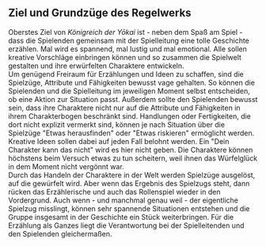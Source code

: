 ## Ziel und Grundzüge des Regelwerks

Oberstes Ziel von *Königreich der Yōkai* ist - neben dem Spaß am Spiel - dass die Spielenden gemeinsam mit der Spielleitung eine tolle Geschichte erzählen. Mal wird es spannend, mal lustig und mal emotional. Alle sollen kreative Vorschläge einbringen können und so zusammen die Spielwelt gestalten und ihre erwürfelten Charaktere entwickeln.  
Um genügend Freiraum für Erzählungen und Ideen zu schaffen, sind die Spielzüge, Attribute und Fähigkeiten bewusst vage gehalten. So können die Spielenden und die Spielleitung im jeweiligen Moment selbst entscheiden, ob eine Aktion zur Situation passt. Außerdem sollte den Spielenden bewusst sein, dass ihre Charaktere nicht nur auf die Attribute und Fähigkeiten in ihrem Charakterbogen beschränkt sind. Handlungen oder Fertigkeiten, die dort nicht explizit vermerkt sind, können je nach Situation über die Spielzüge "Etwas herausfinden" oder "Etwas riskieren" ermöglicht werden. Kreative Ideen sollen dabei auf jeden Fall belohnt werden. Ein "Dein Charakter kann das nicht" wird es hier nicht geben. Die Charaktere können höchstens beim Versuch etwas zu tun scheitern, weil ihnen das Würfelglück in dem Moment nicht vergönnt war.    
Durch das Handeln der Charaktere in der Welt werden Spielzüge ausgelöst, auf die gewürfelt wird. Aber wenn das Ergebnis des Spielzugs steht, dann rücken das Erzählerische und auch das Rollenspiel wieder in den Vordergrund. Auch wenn - und manchmal genau weil - der eigentliche Spielzug misslingt, können sehr spannende Situationen entstehen und die Gruppe insgesamt in der Geschichte ein Stück weiterbringen. Für die Erzählung als Ganzes liegt die Verantwortung bei der Spielleitenden und den Spielenden gleichermaßen. 

